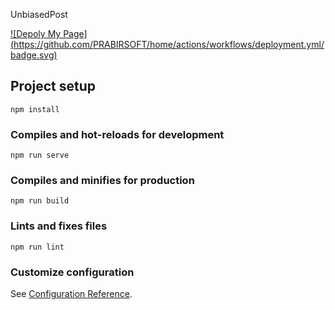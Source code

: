 UnbiasedPost

[![Depoly My Page] (https://github.com/PRABIRSOFT/home/actions/workflows/deployment.yml/badge.svg)](https://github.com/PRABIRSOFT/home/actions/workflows/deployment.yml)

## Project setup
```
npm install
```

### Compiles and hot-reloads for development
```
npm run serve
```

### Compiles and minifies for production
```
npm run build
```

### Lints and fixes files
```
npm run lint
```

### Customize configuration
See [Configuration Reference](https://cli.vuejs.org/config/).

